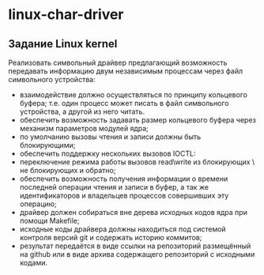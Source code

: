 # linux-char-driver

## Задание Linux kernel

Реализовать символьный драйвер предлагающий возможность передавать информацию двум независимым процессам через файл символьного устройства: 

 - взаимодействие должно осуществляться по принципу кольцевого буфера;  т.е. один процесс может писать в файл символьного устройства, а другой из него читать.
 - обеспечить возможность задавать размер кольцевого буфера через механизм параметров модулей ядра; 
 - по умолчанию вызовы чтения и записи должны быть блокирующими;
 - обеспечить поддержку нескольких вызовов IOCTL:
 - переключение режима работы вызовов read\write из блокирующих \ не блокирующих и обратно;
 - обеспечить возможность получения информации о времени последней операции чтения и записи в буфер, а так же идентификаторов и владельцев процессов совершивших эту операцию;
 - драйвер должен собираться вне дерева исходных кодов ядра при помощи Makefile;
 - исходные коды драйвера должны находиться под системой контроля версий git и содержать историю коммитов;
 - результат передаётся в виде ссылки на репозиторий размещённый на github или в виде архива содержащего репозиторий с исходными кодами.


